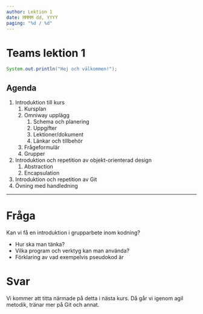 ```yaml
---
author: Lektion 1 
date: MMMM dd, YYYY
paging: "%d / %d"
---
```


# Teams lektion 1

```java
System.out.println("Hej och välkommen!");
```

## Agenda

1. Introduktion till kurs
   1. Kursplan
   2. Omniway upplägg
      1. Schema och planering
      2. Uppgifter
      3. Lektioner/dokument
      4. Länkar och tillbehör
   3. Frågeformulär
   4. Grupper
2. Introduktion och repetition av objekt-orienterad design
   1. Abstraction
   2. Encapsulation
3. Introduktion och repetition av Git
4. Övning med handledning

---

# Fråga

Kan vi få en introduktion i grupparbete inom kodning?
- Hur ska man tänka?
- Vilka program och verktyg kan man använda?
- Förklaring av vad exempelvis pseudokod är

# Svar

Vi kommer att titta närmade på detta i nästa kurs. Då går vi igenom agil metodik, tränar mer på Git och annat.

